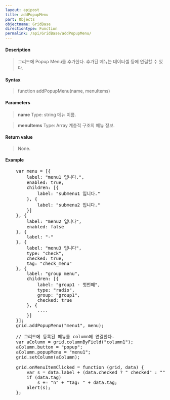 ```yaml
---
layout: apipost
title: addPopupMenu
part: Objects
objectname: GridBase
directiontype: Function
permalink: /api/GridBase/addPopupMenu/
---
```



#### Description

> 그리드에 Popup Menu를 추가한다. 추가된 메뉴는 데이터셀 등에 연결할 수 있다.

#### Syntax

> function addPopupMenu(name, menuItems)

#### Parameters

> **name**
> Type: string
> 메뉴 이름.

> **menuItems**
> Type: Array
> 계층적 구조의 메뉴 정보.

#### Return value

> None.

#### Example

<pre class="prettyprint">
    var menu = [{
        label: "menu1 입니다.",
        enabled: true,
        children: [{
            label: "submenu1 입니다."
        }, {
            label: "submenu2 입니다."
        }]
    }, {
        label: "menu2 입니다",
        enabled: false
    }, {
        label: "-"
    }, {
        label: "menu3 입니다",
        type: "check",
        checked: true,
        tag: "check_menu"
    }, {
        label: "group menu",
        children: [{
            label: "group1 - 첫번째",
            type: "radio",
            group: "group1",
            checked: true
        }, {
            ....
        }]
    }];
    grid.addPopupMenu("menu1", menu);

    // 그리드에 등록된 메뉴를 column에 연결한다.
    var aColumn = grid.columnByField("column1");
    aColumn.button = "popup";
    aColumn.popupMenu = "menu1";
    grid.setColumn(aColumn);

    grid.onMenuItemClicked = function (grid, data) {
        var s = data.label + (data.checked ? " checked" : "");
        if (data.tag)
            s += "n" + "tag: " + data.tag;
        alert(s);
    };
</pre>

